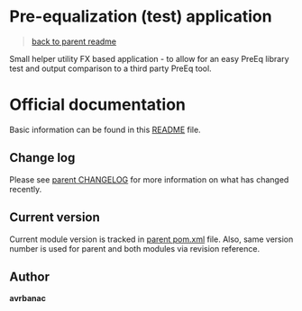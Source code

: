 # Pre-equalization (test) application

> [back to parent readme](../README.md)

Small helper utility FX based application - to allow for an easy PreEq library test and output comparison to a third 
party PreEq tool.

# Official documentation

Basic information can be found in this [README](README.md) file.

## Change log

Please see [parent CHANGELOG](../CHANGELOG.md) for more information on what has changed recently.

## Current version

Current module version is tracked in [parent pom.xml](../pom.xml) file.
Also, same version number is used for parent and both modules via revision reference.

## Author

**avrbanac**

